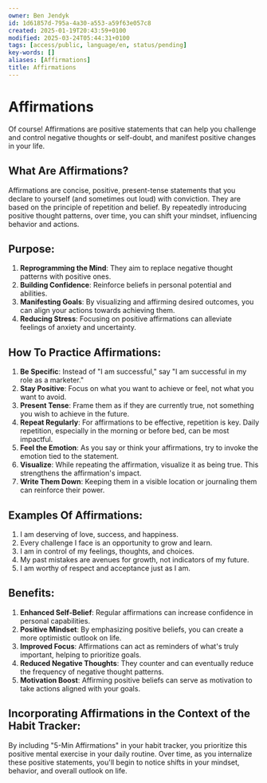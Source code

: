 ```yaml
---
owner: Ben Jendyk
id: 1d61857d-795a-4a30-a553-a59f63e057c8
created: 2025-01-19T20:43:59+0100
modified: 2025-03-24T05:44:31+0100
tags: [access/public, language/en, status/pending]
key-words: []
aliases: [Affirmations]
title: Affirmations
---
```


# Affirmations

Of course! Affirmations are positive statements that can help you challenge and control negative thoughts or self-doubt, and manifest positive changes in your life.

## **What Are Affirmations?**

Affirmations are concise, positive, present-tense statements that you declare to yourself (and sometimes out loud) with conviction. They are based on the principle of repetition and belief. By repeatedly introducing positive thought patterns, over time, you can shift your mindset, influencing behavior and actions.

## **Purpose:**

1. **Reprogramming the Mind**: They aim to replace negative thought patterns with positive ones.
2. **Building Confidence**: Reinforce beliefs in personal potential and abilities.
3. **Manifesting Goals**: By visualizing and affirming desired outcomes, you can align your actions towards achieving them.
4. **Reducing Stress**: Focusing on positive affirmations can alleviate feelings of anxiety and uncertainty.

## **How To Practice Affirmations:**

1. **Be Specific**: Instead of "I am successful," say "I am successful in my role as a marketer."
2. **Stay Positive**: Focus on what you want to achieve or feel, not what you want to avoid.
3. **Present Tense**: Frame them as if they are currently true, not something you wish to achieve in the future.
4. **Repeat Regularly**: For affirmations to be effective, repetition is key. Daily repetition, especially in the morning or before bed, can be most impactful.
5. **Feel the Emotion**: As you say or think your affirmations, try to invoke the emotion tied to the statement.
6. **Visualize**: While repeating the affirmation, visualize it as being true. This strengthens the affirmation's impact.
7. **Write Them Down**: Keeping them in a visible location or journaling them can reinforce their power.

## **Examples Of Affirmations:**

1. I am deserving of love, success, and happiness.
2. Every challenge I face is an opportunity to grow and learn.
3. I am in control of my feelings, thoughts, and choices.
4. My past mistakes are avenues for growth, not indicators of my future.
5. I am worthy of respect and acceptance just as I am.

## **Benefits:**

1. **Enhanced Self-Belief**: Regular affirmations can increase confidence in personal capabilities.
2. **Positive Mindset**: By emphasizing positive beliefs, you can create a more optimistic outlook on life.
3. **Improved Focus**: Affirmations can act as reminders of what's truly important, helping to prioritize goals.
4. **Reduced Negative Thoughts**: They counter and can eventually reduce the frequency of negative thought patterns.
5. **Motivation Boost**: Affirming positive beliefs can serve as motivation to take actions aligned with your goals.

## **Incorporating Affirmations in the Context of the Habit Tracker:**

By including "5-Min Affirmations" in your habit tracker, you prioritize this positive mental exercise in your daily routine. Over time, as you internalize these positive statements, you'll begin to notice shifts in your mindset, behavior, and overall outlook on life.
